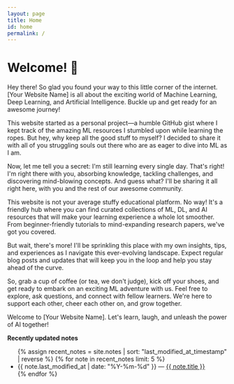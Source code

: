 ```yaml
---
layout: page
title: Home
id: home
permalink: /
---
```


# Welcome! 🌱

Hey there! So glad you found your way to this little corner of the internet. [Your Website Name] is all about the exciting world of Machine Learning, Deep Learning, and Artificial Intelligence. Buckle up and get ready for an awesome journey!

This website started as a personal project—a humble GitHub gist where I kept track of the amazing ML resources I stumbled upon while learning the ropes. But hey, why keep all the good stuff to myself? I decided to share it with all of you struggling souls out there who are as eager to dive into ML as I am.

Now, let me tell you a secret: I'm still learning every single day. That's right! I'm right there with you, absorbing knowledge, tackling challenges, and discovering mind-blowing concepts. And guess what? I'll be sharing it all right here, with you and the rest of our awesome community.

This website is not your average stuffy educational platform. No way! It's a friendly hub where you can find curated collections of ML, DL, and AI resources that will make your learning experience a whole lot smoother. From beginner-friendly tutorials to mind-expanding research papers, we've got you covered.

But wait, there's more! I'll be sprinkling this place with my own insights, tips, and experiences as I navigate this ever-evolving landscape. Expect regular blog posts and updates that will keep you in the loop and help you stay ahead of the curve.

So, grab a cup of coffee (or tea, we don't judge), kick off your shoes, and get ready to embark on an exciting ML adventure with us. Feel free to explore, ask questions, and connect with fellow learners. We're here to support each other, cheer each other on, and grow together.

Welcome to [Your Website Name]. Let's learn, laugh, and unleash the power of AI together!

<strong>Recently updated notes</strong>

<ul>
  {% assign recent_notes = site.notes | sort: "last_modified_at_timestamp" | reverse %}
  {% for note in recent_notes limit: 5 %}
    <li>
      {{ note.last_modified_at | date: "%Y-%m-%d" }} — <a class="internal-link" href="{{ note.url }}">{{ note.title }}</a>
    </li>
  {% endfor %}
</ul>

<style>
  .wrapper {
    max-width: 46em;
  }
</style>
